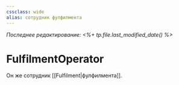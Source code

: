```yaml
---
cssclass: wide
alias: сотрудник фулфилмента
---
```


*Последнее редактирование: <%+ tp.file.last_modified_date() %>*

# FulfilmentOperator

Он же сотрудник [[Fulfilment|фулфилмента]].